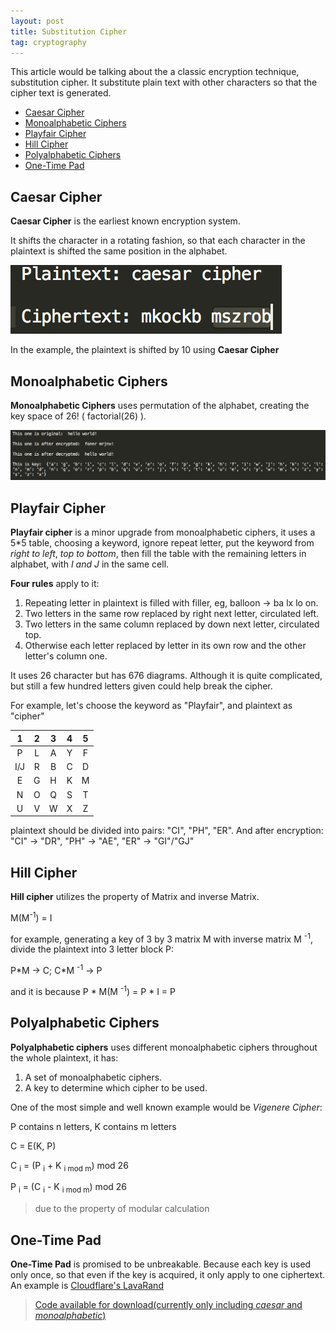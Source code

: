 ```yaml
---
layout: post
title: Substitution Cipher
tag: cryptography
---
```


This article would be talking about the a classic encryption technique, substitution cipher. It substitute plain text with other characters so that the cipher text is generated. 

- [Caesar Cipher](#caesar-cipher)
- [Monoalphabetic Ciphers](#monoalphabetic-ciphers)
- [Playfair Cipher](#playfair-cipher)
- [Hill Cipher](#hill-cipher)
- [Polyalphabetic Ciphers](#polyalphabetic-ciphers)
- [One-Time Pad](#one-time-pad)

## Caesar Cipher

**Caesar Cipher** is the earliest known encryption system.

It shifts the character in a rotating fashion, so that each character in the plaintext is shifted the same position in the alphabet.

![Caesar Cipher Example](/assets/img/2018-07-31-substitution-cipher/caesar_cipher.png)

In the example, the plaintext is shifted by 10 using **Caesar Cipher**

## Monoalphabetic Ciphers

**Monoalphabetic Ciphers** uses permutation of the alphabet, creating the key space of 26\! ( factorial(26) ).

![Monoalphabetic Cipher Example](/assets/img/2018-07-31-substitution-cipher/monoalphabetic_cipher.png)

## Playfair Cipher

**Playfair cipher** is a minor upgrade from monoalphabetic ciphers, it uses a 5*5 table, choosing a keyword, ignore repeat letter, put the keyword from *right to left*, *top to bottom*, then fill the table with the remaining letters in alphabet, with *I and J* in the same cell.

**Four rules** apply to it:

1. Repeating letter in plaintext is filled with filler, eg, balloon -> ba lx lo on.
2. Two letters in the same row replaced by right next letter, circulated left.
3. Two letters in the same column replaced by down next letter, circulated top.
4. Otherwise each letter replaced by letter in its own row and the other letter's column one.

It uses 26 character but has 676 diagrams. Although it is quite complicated, but still a few hundred letters given could help break the cipher.

For example, let's choose the keyword as "Playfair", and plaintext as "cipher"

| 1 | 2 | 3 | 4 | 5 |
|:-:|:-:|:-:|:-:|:-:|
| P | L | A | Y | F |
| I/J | R | B | C | D |
| E | G | H | K | M |
| N | O | Q | S | T |
| U | V | W | X | Z |

plaintext should be divided into pairs: "CI", "PH", "ER". And after encryption: "CI" -> "DR", "PH" -> "AE", "ER" -> "GI"/"GJ"

## Hill Cipher

**Hill cipher** utilizes the property of Matrix and inverse Matrix.

M(M<sup>-1</sup>) = I

for example, generating a key of 3 by 3 matrix M with inverse matrix M <sup>-1</sup>, divide the plaintext into 3 letter block P:

P\*M -> C; C\*M <sup>-1</sup> -> P

and it is because P \* M(M <sup>-1</sup>) = P \* I = P

## Polyalphabetic Ciphers

**Polyalphabetic ciphers** uses different monoalphabetic ciphers throughout the whole plaintext, it has:

1. A set of monoalphabetic ciphers.
2. A key to determine which cipher to be used.

One of the most simple and well known example would be *Vigenere Cipher*:

P contains n letters, K contains m letters

C = E(K, P)

C <sub>i</sub> = (P <sub>i</sub> + K <sub>i mod m</sub>) mod 26

P <sub>i</sub> = (C <sub>i</sub> - K <sub>i mod m</sub>) mod 26

> due to the property of modular calculation

## One-Time Pad

**One-Time Pad** is promised to be unbreakable. Because each key is used only once, so that even if the key is acquired, it only apply to one ciphertext. An example is [Cloudflare's LavaRand](https://blog.cloudflare.com/lavarand-in-production-the-nitty-gritty-technical-details/)

> <a href="/assets/download/2017-07-31-substitution-cipher/substitution-ciphers.zip">Code available for download(currently only including *caesar* and *monoalphabetic*)</a>